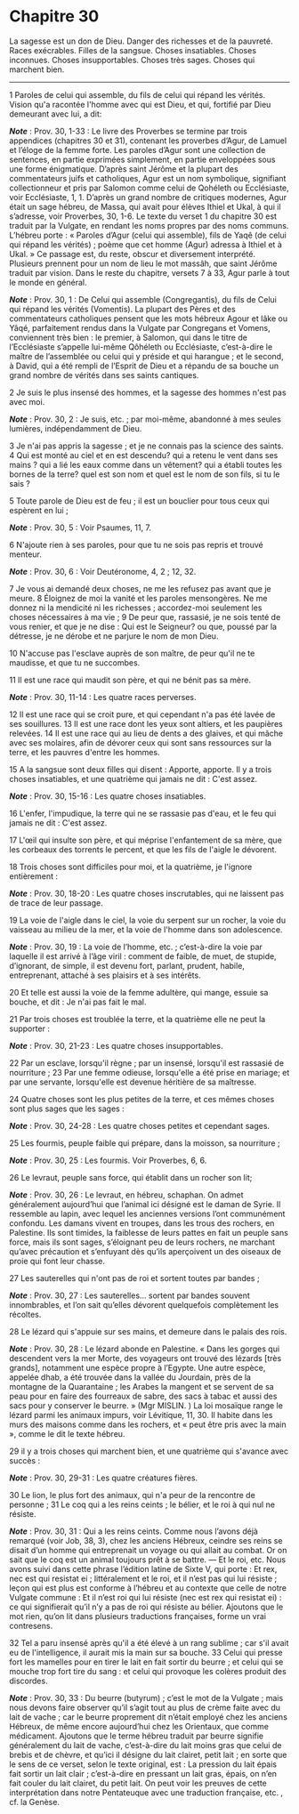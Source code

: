 # Chapitre 30

La sagesse est un don de Dieu.
Danger des richesses et de la pauvreté.
Races exécrables.
Filles de la sangsue.
Choses insatiables.
Choses inconnues.
Choses insupportables.
Choses très sages.
Choses qui marchent bien.

***

1 Paroles de celui qui assemble, du fils de celui qui répand les vérités.
Vision qu'a racontée l'homme avec qui est Dieu, et qui, fortifié par Dieu demeurant avec lui, a dit:

***Note*** :  Prov. 30, 1-33 : Le livre des Proverbes se termine par trois appendices (chapitres 30 et 31), contenant les proverbes d’Agur, de Lamuel et l’éloge de la femme forte. Les paroles d’Agur sont une collection de sentences, en partie exprimées simplement, en partie enveloppées sous une forme énigmatique. D’après saint Jérôme et la plupart des commentateurs juifs et catholiques, Agur est un nom symbolique, signifiant collectionneur et pris par Salomon comme celui de Qohéleth ou Ecclésiaste, voir Ecclésiaste, 1, 1. D’après un grand nombre de critiques modernes, Agur était un sage hébreu, de Massa, qui avait pour élèves Ithiel et Ukal, à qui il s’adresse, voir Proverbes, 30, 1-6. Le texte du verset 1 du chapitre 30 est traduit par la Vulgate, en rendant les noms propres par des noms communs. L’hébreu porte : « Paroles d’Agur (celui qui assemble), fils de Yaqê (de celui qui répand les vérités) ; poème que cet homme (Agur) adressa à Ithiel et à Ukal. » Ce passage est, du reste, obscur et diversement interprété.
Plusieurs prennent pour un nom de lieu le mot massâh, que saint Jérôme traduit par vision. Dans le reste du chapitre, versets 7 à 33, Agur parle à tout le monde en général.

***Note*** :  Prov. 30, 1 : De Celui qui assemble (Congregantis), du fils de Celui qui répand les vérités (Vomentis). La plupart des Pères et des commentateurs catholiques pensent que les mots hébreux Agour et Iâke ou Yâqé, parfaitement rendus dans la Vulgate par Congregans et Vomens, conviennent très bien : le premier, à Salomon, qui dans le titre de l’Ecclésiaste s’appelle lui-même Qôhéleth ou Ecclésiaste, c’est-à-dire le maître de l’assemblée ou celui qui y préside et qui harangue ; et le second, à David, qui a été rempli de l’Esprit de Dieu et a répandu de sa bouche un grand nombre de vérités dans ses saints cantiques.


2 Je suis le plus insensé des hommes, et la sagesse des hommes n'est pas avec moi.

***Note*** :  Prov. 30, 2 : Je suis, etc. ; par moi-même, abandonné à mes seules lumières, indépendamment de Dieu.

3 Je n'ai pas appris la sagesse ; et je ne connais pas la science des saints. 4 Qui est monté au ciel et en est descendu? qui a retenu le vent dans ses mains ? qui a lié les eaux comme dans un vêtement? qui a établi toutes les bornes de la terre? quel est son nom et quel est le nom de son fils, si tu le sais ?


5 Toute parole de Dieu est de feu ; il est un bouclier pour tous ceux qui espèrent en lui ;

***Note*** :  Prov. 30, 5 : Voir Psaumes, 11, 7.

6 N'ajoute rien à ses paroles, pour que tu ne sois pas repris et trouvé menteur.

***Note*** :  Prov. 30, 6 : Voir Deutéronome, 4, 2 ; 12, 32.


7 Je vous ai demandé deux choses, ne me les refusez pas avant que je meure. 8 Éloignez de moi la vanité et les paroles mensongères.
Ne me donnez ni la mendicité ni les richesses ; accordez-moi seulement les choses nécessaires à ma vie ; 9 De peur que, rassasié, je ne sois tenté de vous renier, et que je ne dise : Qui est le Seigneur? ou que, poussé par la détresse, je ne dérobe et ne parjure le nom de mon Dieu.


10 N'accuse pas l'esclave auprès de son maître, de peur qu'il ne te maudisse, et que tu ne succombes.


11 Il est une race qui maudit son père, et qui ne bénit pas sa mère.

***Note*** :  Prov. 30, 11-14 : Les quatre races perverses.

12 Il est une race qui se croit pure, et qui cependant n'a pas été lavée de ses souillures. 13 Il est une race dont les yeux sont altiers, et les paupières relevées. 14 Il est une race qui au lieu de dents a des glaives, et qui mâche avec ses molaires, afin de dévorer ceux qui sont sans ressources sur la terre, et les pauvres d'entre les hommes.


15 A la sangsue sont deux filles qui disent : Apporte, apporte.
Il y a trois choses insatiables, et une quatrième qui jamais ne dit : C'est assez.

***Note*** :  Prov. 30, 15-16 : Les quatre choses insatiables.

16 L'enfer, l'impudique, la terre qui ne se rassasie pas d'eau, et le feu qui jamais ne dit : C'est assez.


17 L'œil qui insulte son père, et qui méprise l'enfantement de sa mère, que les corbeaux des torrents le percent, et que les fils de l'aigle le dévorent.


18 Trois choses sont difficiles pour moi, et la quatrième, je l'ignore entièrement :

***Note*** :  Prov. 30, 18-20 : Les quatre choses inscrutables, qui ne laissent pas de trace de leur passage.

19 La voie de l'aigle dans le ciel, la voie du serpent sur un rocher, la voie du vaisseau au milieu de la mer, et la voie de l'homme dans son adolescence.

***Note*** :  Prov. 30, 19 : La voie de l’homme, etc. ; c’est-à-dire la voie par laquelle il est arrivé à l’âge viril : comment de faible, de muet, de stupide, d’ignorant, de simple, il est devenu fort, parlant, prudent, habile, entreprenant, attaché à ses plaisirs et à ses intérêts.

20 Et telle est aussi la voie de la femme adultère, qui mange, essuie sa bouche, et dit : Je n'ai pas fait le mal.


21 Par trois choses est troublée la terre, et la quatrième elle ne peut la supporter :

***Note*** :  Prov. 30, 21-23 : Les quatre choses insupportables.

22 Par un esclave, lorsqu'il règne ; par un insensé, lorsqu'il est rassasié de nourriture ; 23 Par une femme odieuse, lorsqu'elle a été prise en mariage; et par une servante, lorsqu'elle est devenue héritière de sa maîtresse.


24 Quatre choses sont les plus petites de la terre, et ces mêmes choses sont plus sages que les sages :

***Note*** :  Prov. 30, 24-28 : Les quatre choses petites et cependant sages.

25 Les fourmis, peuple faible qui prépare, dans la moisson, sa nourriture ;

***Note*** :  Prov. 30, 25 : Les fourmis. Voir Proverbes, 6, 6.

26 Le levraut, peuple sans force, qui établit dans un rocher son lit;

***Note*** :  Prov. 30, 26 : Le levraut, en hébreu, schaphan. On admet généralement aujourd’hui que l’animal ici désigné est le daman de Syrie. Il ressemble au lapin, avec lequel les anciennes versions l’ont communément confondu. Les damans vivent en troupes, dans les trous des rochers, en Palestine. Ils sont timides, la faiblesse de leurs pattes en fait un peuple sans force, mais ils sont sages, s’éloignant peu de leurs rochers, ne marchant qu’avec précaution et s’enfuyant dès qu’ils aperçoivent un des oiseaux de proie qui font leur chasse.

27 Les sauterelles qui n'ont pas de roi et sortent toutes par bandes ;

***Note*** :  Prov. 30, 27 : Les sauterelles… sortent par bandes souvent innombrables, et l’on sait qu’elles dévorent quelquefois complètement les récoltes.

28 Le lézard qui s'appuie sur ses mains, et demeure dans le palais des rois.

***Note*** :  Prov. 30, 28 : Le lézard abonde en Palestine. « Dans les gorges qui descendent vers la mer Morte, des voyageurs ont trouvé des lézards [très grands], notamment une espèce propre à l’Egypte. Une autre espèce, appelée dhab, a été trouvée dans la vallée du Jourdain, près de la montagne de la Quarantaine ; les Arabes la mangent et se servent de sa peau pour en faire des fourreaux de sabre, des sacs à tabac et aussi des sacs pour y conserver le beurre. » (Mgr MISLIN. ) La loi mosaïque range le lézard parmi les animaux impurs, voir Lévitique, 11, 30. Il habite dans les murs des maisons comme dans les rochers, et « peut être pris avec la main », comme le dit le texte hébreu.


29 il y a trois choses qui marchent bien, et une quatrième qui s'avance avec succès :

***Note*** :  Prov. 30, 29-31 : Les quatre créatures fières.

30 Le lion, le plus fort des animaux, qui n'a peur de la rencontre de personne ; 31 Le coq qui a les reins ceints ; le bélier, et le roi à qui nul ne résiste.

***Note*** :  Prov. 30, 31 : Qui a les reins ceints. Comme nous l’avons déjà remarqué (voir Job, 38, 3), chez les anciens Hébreux, ceindre ses reins se disait d’un homme qui entreprenait un voyage ou qui allait au combat. Or on sait que le coq est un animal toujours prêt à se battre. ― Et le roi, etc. Nous avons suivi dans cette phrase l’édition latine de Sixte V, qui porte : Et rex, nec est qui resistat ei ; littéralement et le roi, et il n’est pas qui lui résiste ; leçon qui est plus est conforme à l’hébreu et au contexte que celle de notre Vulgate commune : Et il n’est roi qui lui résiste (nec est rex qui resistat ei) : ce qui signifierait qu’il n’y a pas de roi qui résiste au bélier. Ajoutons que le mot rien, qu’on lit dans plusieurs traductions françaises, forme un vrai contresens.


32 Tel a paru insensé après qu'il a été élevé à un rang sublime ; car s'il avait eu de l'intelligence, il aurait mis la main sur sa bouche. 33 Celui qui presse fort les mamelles pour en tirer le lait en fait sortir du beurre ; et celui qui se mouche trop fort tire du sang : et celui qui provoque les colères produit des discordes.

***Note*** :  Prov. 30, 33 : Du beurre (butyrum) ; c’est le mot de la Vulgate ; mais nous devons faire observer qu’il s’agit tout au plus de crème faite avec du lait de vache ; car le beurre proprement dit n’était employé chez les anciens Hébreux, de même encore aujourd’hui chez les Orientaux, que comme médicament. Ajoutons que le terme hébreu traduit par beurre signifie généralement du lait de vache, c’est-à-dire du lait moins gras que celui de brebis et de chèvre, et qu’ici il désigne du lait clairet, petit lait ; en sorte que le sens de ce verset, selon le texte original, est : La pression du lait épais fait sortir un lait clair ; c’est-à-dire en pressant un lait gras, épais, on n’en fait couler du lait clairet, du petit lait. On peut voir les preuves de cette interprétation dans notre Pentateuque avec une traduction française, etc. , cf. la Genèse.

